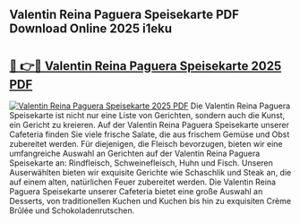 ## Valentin Reina Paguera Speisekarte PDF Download Online 2025 i1eku

# <h2><a href="http://gc93qj.nevu.top/?p=Valentin+Reina+Paguera+Speisekarte">🔗 👉🔴 Valentin Reina Paguera Speisekarte 2025 PDF</a></h2>

[![Valentin Reina Paguera Speisekarte 2025 PDF](https://i.imgur.com/dBaPXMq.png)](http://gc93qj.nevu.top/?p=Valentin+Reina+Paguera+Speisekarte)
Die Valentin Reina Paguera Speisekarte ist nicht nur eine Liste von Gerichten, sondern auch die Kunst, ein Gericht zu kreieren. Auf der Valentin Reina Paguera Speisekarte unserer Cafeteria finden Sie viele frische Salate, die aus frischem Gemüse und Obst zubereitet werden. Für diejenigen, die Fleisch bevorzugen, bieten wir eine umfangreiche Auswahl an Gerichten auf der Valentin Reina Paguera Speisekarte an: Rindfleisch, Schweinefleisch, Huhn und Fisch. Unseren Auserwählten bieten wir exquisite Gerichte wie Schaschlik und Steak an, die auf einem alten, natürlichen Feuer zubereitet werden. Die Valentin Reina Paguera Speisekarte unserer Cafeteria bietet eine große Auswahl an Desserts, von traditionellen Kuchen und Kuchen bis hin zu exquisiten Crème Brûlée und Schokoladenrutschen.
